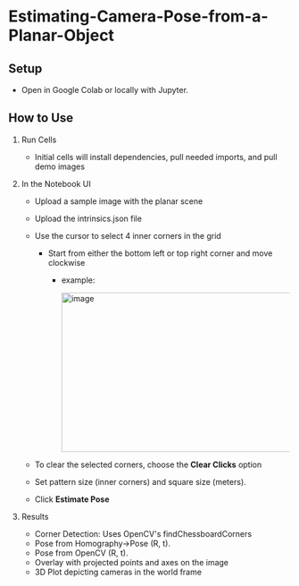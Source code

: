 # Estimating-Camera-Pose-from-a-Planar-Object

## Setup
- Open in Google Colab or locally with Jupyter.

## How to Use
1. Run Cells
   - Initial cells will install dependencies, pull needed imports, and pull demo images
2. In the Notebook UI
   - Upload a sample image with the planar scene
   - Upload the intrinsics.json file
   - Use the cursor to select 4 inner corners in the grid
       - Start from either the bottom left or top right corner and move clockwise
           - example:
  
             <img width="418" height="285" alt="image" src="https://github.com/user-attachments/assets/79c339d9-fede-48c0-a60c-476ecb44a756" />


    - To clear the selected corners, choose the **Clear Clicks** option
    - Set pattern size (inner corners) and square size (meters).
    - Click **Estimate Pose**

3. Results
    - Corner Detection: Uses OpenCV's findChessboardCorners
    - Pose from Homography→Pose (R, t).
    - Pose from OpenCV (R, t).
    - Overlay with projected points and axes on the image
    - 3D Plot depicting cameras in the world frame
